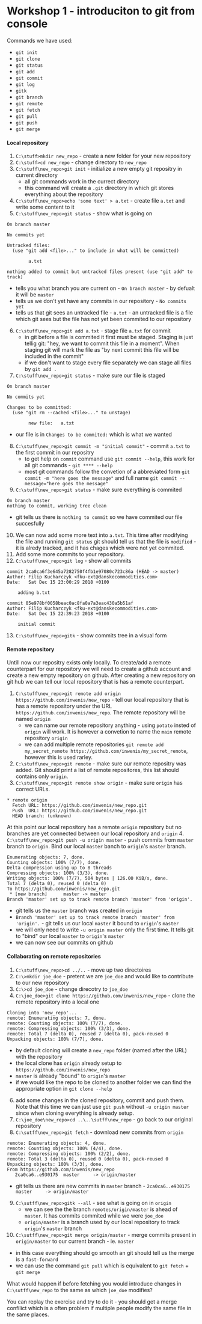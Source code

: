 # Workshop 1 - introduciton to git from console

Commands we have used:
* `git init`
* `git clone`
* `git status`
* `git add`
* `git commit`
* `git log`
* `gitk`
* `git branch`
* `git remote`
* `git fetch`
* `git pull`
* `git push`
* `git merge`

#### Local repository
1. `C:\stuff>mkdir new_repo` - create a new folder for your new repository
2. `C:\stuff>cd new_repo` - change directory to `new_repo`
3. `C:\stuff\new_repo>git init` - initialize a new empty git repositry in current directory
   * all git commands work in the currect directory
   * this command will create a `.git` directory in which git stores everything about the repository
4. `C:\stuff\new_repo>echo 'some text' > a.txt` - create file `a.txt` and write some content to it
5. `C:\stuff\new_repo>git status` - show what is going on
```
On branch master

No commits yet

Untracked files:
  (use "git add <file>..." to include in what will be committed)

        a.txt

nothing added to commit but untracked files present (use "git add" to track)
```
   * tells you what branch you are current on - `On branch master` - by defualt it will be `master`
   * tells us we don't yet have any commits in our repository - `No commits yet`
   * tells us that git sees an untracked file - `a.txt` - an untracked file is a file which git sees but the file has not yet been commited to our repository
6. `C:\stuff\new_repo>git add a.txt` - stage file `a.txt` for commit
   * in git before a file is commited it first must be staged. Staging is just tellig git: "hey, we want to commit this file in a moment". When staging git will mark the file as "by next commit this file will be included in the commit"
   * if we don't want to stage every file separately we can stage all files by `git add .`
7. `C:\stuff\new_repo>git status` - make sure our file is staged
```
On branch master

No commits yet

Changes to be committed:
  (use "git rm --cached <file>..." to unstage)

        new file:   a.txt

```
   * our file is in `Changes to be commited:` which is what we wanted
8. `C:\stuff\new_repo>git commit -m "initial commit"` - commit `a.txt` to the first commit in our repositry
   * to get help on `commit` command use `git commit --help`, this work for all git commands - `git **** --help`
   * most git commands follow the convetion of a abbreviated form `git commit -m "here goes the message"` and full name `git commit --message="here goes the message"`
9. `C:\stuff\new_repo>git status` - make sure everything is commited
```
On branch master
nothing to commit, working tree clean
```
   * git tells us there is `nothing to commit` so we have commited our file succesfully
10. We can now add some more text into `a.txt`. This time after modifying the file and running `git status` git should tell us that the file is `modified` - it is alredy tracked, and it has chages which were not yet commited.
11. Add some more commits to your repository.
12. `C:\stuff\new_repo>git log` - show all commits
```
commit 2ca0ca6f3e645a7282750f4fb1e97080c723c86a (HEAD -> master)
Author: Filip Kucharczyk <fku-ext@danskecommodities.com>
Date:   Sat Dec 15 23:00:29 2018 +0100

    adding b.txt

commit 05e978bf0058beac0ac8fa0a7a3eac430a5b51af
Author: Filip Kucharczyk <fku-ext@danskecommodities.com>
Date:   Sat Dec 15 22:39:23 2018 +0100

    initial commit
```
13. `C:\stuff\new_repo>gitk` - show commits tree in a visual form

#### Remote repository
Untill now our repositry exists only locally. To create/add a remote counterpart for our repository we will need to create a github account and create a new empty repository on github. After creating a new repository on git hub we can tell our local repository that is has a remote counterpart.
1. `C:\stuff\new_repo>git remote add origin https://github.com/inwenis/new_repo` - tell our local repository that is has a remote repository under the URL `https://github.com/inwenis/new_repo`. The remote repository will be named `origin`
   * we can name our remote repository anything - using `potato` insted of `origin` will work. It is however a convetion to name the `main` remote repository `origin`
   * we can add multiple remote repositories `git remote add my_secret_remote https://github.com/inwenis/my_secret_remote`, however this is used rarley.
2. `C:\stuff\new_repo>git remote` - make sure our remote repositry was added. Git should print a list of remote repositores, this list should contains only `origin`.
3. `C:\stuff\new_repo>git remote show origin` - make sure `origin` has correct URLs.
```
* remote origin
  Fetch URL: https://github.com/inwenis/new_repo.git
  Push  URL: https://github.com/inwenis/new_repo.git
  HEAD branch: (unknown)
```
At this point our local repository has a remote `origin` repository but no branches are yet connected between our local repository and `origin`
4. `C:\stuff\new_repo>git push -u origin master` - push commits from `master` branch to `origin`. Bind our local `master` banch to `origin`'s `master` branch.
```
Enumerating objects: 7, done.
Counting objects: 100% (7/7), done.
Delta compression using up to 8 threads
Compressing objects: 100% (3/3), done.
Writing objects: 100% (7/7), 504 bytes | 126.00 KiB/s, done.
Total 7 (delta 0), reused 0 (delta 0)
To https://github.com/inwenis/new_repo.git
 * [new branch]      master -> master
Branch 'master' set up to track remote branch 'master' from 'origin'.
```
   * git tells us the `master` branch was created in `origin`
   * `Branch 'master' set up to track remote branch 'master' from 'origin'.` - git tells us our local `master` it bound to `origin`'s `master`
   * we will only need to write `-u origin master` only the first time. It tells git to "bind" our local `master` to `origin`'s `master`
   * we can now see our commits on github

#### Collaborating on remote repositories
1. `C:\stuff\new_repo>cd ../..` - move up two directoires
2. `C:\>mkdir joe_doe` - pretent we are `joe_doe` and would like to contribute to our new repository
3. `C:\>cd joe_doe` - change direcotry to `joe_doe`
4. `C:\joe_doe>git clone https://github.com/inwenis/new_repo` - clone the remote repository into a local one
```
Cloning into 'new_repo'...
remote: Enumerating objects: 7, done.
remote: Counting objects: 100% (7/7), done.
remote: Compressing objects: 100% (3/3), done.
remote: Total 7 (delta 0), reused 7 (delta 0), pack-reused 0
Unpacking objects: 100% (7/7), done.
```
   * by default cloning will create a `new_repo` folder (named after the URL) with the repository
   * the local clone has `origin` already setup to `https://github.com/inwenis/new_repo`
   * `master` is already "bound" to `origin`'s `master`
   * if we would like the repo to be cloned to another folder we can find the appropriate option in `git clone --help`
6. add some changes in the cloned repository, commit and push them. Note that this time we can just use `git push` without `-u origin master` since when cloning everything is already setup.
7. `C:\joe_doe\new_repo>cd ..\..\sutff\new_repo` - go back to our original repository
8. `C:\sutff\new_repo>git fetch` - download new commits from `origin`
```
remote: Enumerating objects: 4, done.
remote: Counting objects: 100% (4/4), done.
remote: Compressing objects: 100% (2/2), done.
remote: Total 3 (delta 0), reused 0 (delta 0), pack-reused 0
Unpacking objects: 100% (3/3), done.
From https://github.com/inwenis/new_repo
   2ca0ca6..e930175  master     -> origin/master
```
   * git tells us there are new commits in `master` branch - `2ca0ca6..e930175  master     -> origin/master`
9. `C:\sutff\new_repo>gitk --all` - see what is going on in `origin`
   * we can see the the branch `remotes/origin/master` is ahead of `master`. It has commits commited while we were `joe_doe`
   * `origin/master` is a branch used by our local repository to track `origin`'s `master` branch
10. `C:\sutff\new_repo>git merge origin/master` - merge commits present in `origin/master` to our current branch - ie. `master`
   * in this case everything should go smooth an git should tell us the merge is a `fast-forward`
   * we can use the command `git pull` which is equivalent to `git fetch` + `git merge`

What would happen if before fetching you would introduce changes in `C:\sutff\new_repo` to the same as which `joe_doe` modifies?

You can replay the exercise and try to do it - you should get a merge confilict which is a often problem if multiple people modify the same file in the same places.
